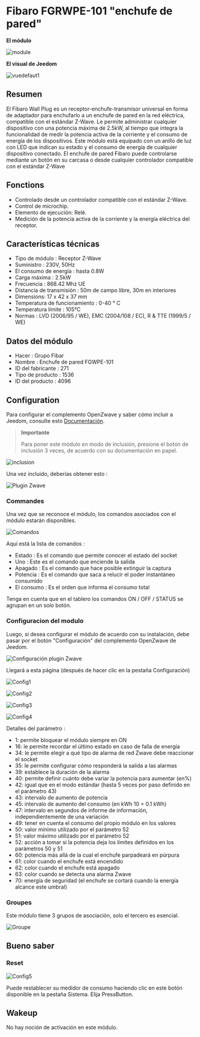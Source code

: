 # Fibaro FGRWPE-101 "enchufe de pared"

**El módulo**

![module](images/fibaro.fgwpe101/module.jpg)

**El visual de Jeedom**

![vuedefaut1](images/fibaro.fgwpe101/vuedefaut1.jpg)

## Resumen

El Fibaro Wall Plug es un receptor-enchufe-transmisor universal en forma de adaptador para enchufarlo a un enchufe de pared en la red eléctrica, compatible con el estándar Z-Wave. Le permite administrar cualquier dispositivo con una potencia máxima de 2.5kW, al tiempo que integra la funcionalidad de medir la potencia activa de la corriente y el consumo de energía de los dispositivos. Este módulo está equipado con un anillo de luz con LED que indican su estado y el consumo de energía de cualquier dispositivo conectado. El enchufe de pared Fibaro puede controlarse mediante un botón en su carcasa o desde cualquier controlador compatible con el estándar Z-Wave

## Fonctions

-   Controlado desde un controlador compatible con el estándar Z-Wave.
-   Control de microchip.
-   Elemento de ejecución: Relé.
-   Medición de la potencia activa de la corriente y la energía eléctrica del receptor.

## Características técnicas

-   Tipo de módulo : Receptor Z-Wave
-   Suministro : 230V, 50Hz
-   El consumo de energía : hasta 0.8W
-   Carga máxima : 2.5kW
-   Frecuencia : 868.42 Mhz UE
-   Distancia de transmisión : 50m de campo libre, 30m en interiores
-   Dimensions: 17 x 42 x 37 mm
-   Temperatura de funcionamiento : 0-40 ° C
-   Temperatura límite : 105°C
-   Normas : LVD (2006/95 / WE), EMC (2004/108 / EC), R & TTE (1999/5 / WE)

## Datos del módulo

-   Hacer : Grupo Fibar
-   Nombre : Enchufe de pared FGWPE-101
-   ID del fabricante : 271
-   Tipo de producto : 1536
-   ID del producto : 4096

## Configuration

Para configurar el complemento OpenZwave y saber cómo incluir a Jeedom, consulte esto [Documentación](https://doc.jeedom.com/es_ES/plugins/automation%20protocol/openzwave/).

> **Importante**
>
> Para poner este módulo en modo de inclusión, presione el botón de inclusión 3 veces, de acuerdo con su documentación en papel.

![inclusion](images/fibaro.fgwpe101/inclusion.jpg)

Una vez incluido, deberías obtener esto :

![Plugin Zwave](images/fibaro.fgwpe101/information.jpg)

### Commandes

Una vez que se reconoce el módulo, los comandos asociados con el módulo estarán disponibles.

![Comandos](images/fibaro.fgwpe101/commandes.jpg)

Aquí está la lista de comandos :

-   Estado : Es el comando que permite conocer el estado del socket
-   Uno : Este es el comando que enciende la salida
-   Apagado : Es el comando que hace posible extinguir la captura
-   Potencia : Es el comando que saca a relucir el poder instantáneo consumido
-   El consumo : Es el orden que informa el consumo total

Tenga en cuenta que en el tablero los comandos ON / OFF / STATUS se agrupan en un solo botón.

### Configuracion del modulo

Luego, si desea configurar el módulo de acuerdo con su instalación, debe pasar por el botón "Configuración" del complemento OpenZwave de Jeedom.

![Configuración plugin Zwave](images/plugin/bouton_configuration.jpg)

Llegará a esta página (después de hacer clic en la pestaña Configuración)

![Config1](images/fibaro.fgwpe101/config1.jpg)

![Config2](images/fibaro.fgwpe101/config2.jpg)

![Config3](images/fibaro.fgwpe101/config3.jpg)

![Config4](images/fibaro.fgwpe101/config4.jpg)

Detalles del parámetro :

-   1: permite bloquear el módulo siempre en ON
-   16: le permite recordar el último estado en caso de falla de energía
-   34: le permite elegir a qué tipo de alarma de red Zwave debe reaccionar el socket
-   35: le permite configurar cómo responderá la salida a las alarmas
-   39: establece la duración de la alarma
-   40: permite definir cuánto debe variar la potencia para aumentar (en%)
-   42: igual que en el modo estándar (hasta 5 veces por paso definido en el parámetro 43)
-   43: intervalo de aumento de potencia
-   45: intervalo de aumento del consumo (en kWh 10 = 0.1 kWh)
-   47: intervalo en segundos de informe de información, independientemente de una variación
-   49: tener en cuenta el consumo del propio módulo en los valores
-   50: valor mínimo utilizado por el parámetro 52
-   51: valor máximo utilizado por el parámetro 52
-   52: acción a tomar si la potencia deja los límites definidos en los parámetros 50 y 51
-   60: potencia más allá de la cual el enchufe parpadeará en púrpura
-   61: color cuando el enchufe está encendido
-   62: color cuando el enchufe está apagado
-   63: color cuando se detecta una alarma Zwave
-   70: energía de seguridad (el enchufe se cortará cuando la energía alcance este umbral)

### Groupes

Este módulo tiene 3 grupos de asociación, solo el tercero es esencial.

![Groupe](images/fibaro.fgwpe101/groupe.jpg)

## Bueno saber

### Reset

![Config5](images/fibaro.fgwpe101/config5.jpg)

Puede restablecer su medidor de consumo haciendo clic en este botón disponible en la pestaña Sistema. Elija PressButton.

## Wakeup

No hay noción de activación en este módulo.
